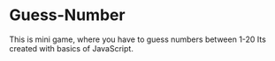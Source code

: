 # Guess-Number
This is mini game, where you have to guess numbers between 1-20
Its created with basics of JavaScript. 
